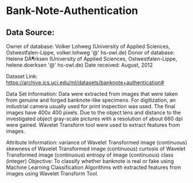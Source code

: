 # Bank-Note-Authentication
## Data Source:
Owner of database: Volker Lohweg (University of Applied Sciences, Ostwestfalen-Lippe, volker.lohweg '@' hs-owl.de) Donor of database: Helene DÃ¶rksen (University of Applied Sciences, Ostwestfalen-Lippe, helene.doerksen '@' hs-owl.de) Date received: August, 2012

Dataset Link: https://archive.ics.uci.edu/ml/datasets/banknote+authentication#

Data Set Information:
Data were extracted from images that were taken from genuine and forged banknote-like specimens. For digitization, an industrial camera usually used for print inspection was used. The final images have 400x 400 pixels. Due to the object lens and distance to the investigated object gray-scale pictures with a resolution of about 660 dpi were gained. Wavelet Transform tool were used to extract features from images.

Attribute Information:
variance of Wavelet Transformed image (continuous)
skewness of Wavelet Transformed image (continuous)
curtosis of Wavelet Transformed image (continuous)
entropy of image (continuous)
class (integer)
Objective:
To classify whether banknote is real or fake using Machine Learning Classification Algorithms with extracted features from images using Wavelet Transform Tool.
